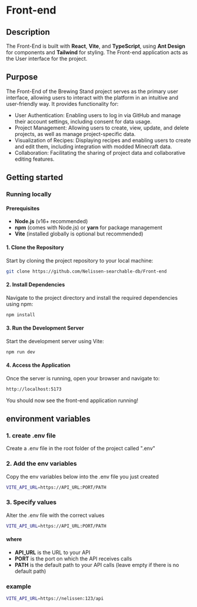 # Front-end

## Description
The Front-End is built with **React**, **Vite**, and **TypeScript**, using **Ant Design** for components and **Tailwind** for styling. The Front-end application acts as the User interface for the project.

## Purpose
The Front-End of the Brewing Stand project serves as the primary user interface, allowing users to interact with the platform in an intuitive and user-friendly way. It provides functionality for:

- User Authentication: Enabling users to log in via GitHub and manage their account settings, including consent for data usage.
- Project Management: Allowing users to create, view, update, and delete projects, as well as manage project-specific data.
- Visualization of Recipes: Displaying recipes and enabling users to create and edit them, including integration with modded Minecraft data.
- Collaboration: Facilitating the sharing of project data and collaborative editing features.
  
## Getting started

### Running locally

#### Prerequisites
- **Node.js** (v16+ recommended)
- **npm** (comes with Node.js) or **yarn** for package management
- **Vite** (installed globally is optional but recommended)

#### 1. Clone the Repository
Start by cloning the project repository to your local machine:
```bash
git clone https://github.com/Nelissen-searchable-db/Front-end
```

#### 2. Install Dependencies
Navigate to the project directory and install the required dependencies using npm:
```bash
npm install
```

#### 3. Run the Development Server
Start the development server using Vite:
```bash
npm run dev
```

#### 4. Access the Application
Once the server is running, open your browser and navigate to:
```bash
http://localhost:5173
```
You should now see the front-end application running!

## environment variables

### 1. create .env file

Create a .env file in the root folder of the project called ".env"

### 2. Add the env variables

Copy the env variables below into the .env file you just created

```bash
VITE_API_URL=https://API_URL:PORT/PATH
```

### 3. Specify values

Alter the .env file with the correct values

```bash
VITE_API_URL=https://API_URL:PORT/PATH
```

#### where

- **API_URL** is the URL to your API
- **PORT** is the port on which the API receives calls
- **PATH** is the default path to your API calls (leave empty if there is no default path)

### example

```bash
VITE_API_URL=https://nelissen:123/api
```

